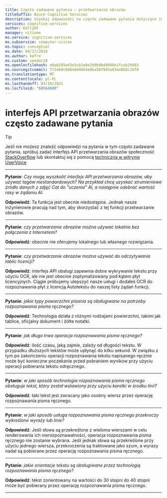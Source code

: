 ```yaml
---
title: Często zadawane pytania — przetwarzanie obrazów
titleSuffix: Azure Cognitive Services
description: Uzyskaj odpowiedzi na często zadawane pytania dotyczące interfejs API przetwarzania obrazów w usłudze Azure Cognitive Services.
services: cognitive-services
author: KellyDF
manager: nitinme
ms.service: cognitive-services
ms.subservice: computer-vision
ms.topic: conceptual
ms.date: 04/17/2019
ms.author: kefre
ms.custom: seodec18
ms.openlocfilehash: e8ab205a43e5cb1e8e2b96dbd9600e1fceb29403
ms.sourcegitcommit: 772eb9c6684dd4864e0ba507945a83e48b8c16f0
ms.translationtype: MT
ms.contentlocale: pl-PL
ms.lasthandoff: 03/19/2021
ms.locfileid: "68564600"
---
```

# <a name="computer-vision-api-frequently-asked-questions"></a>interfejs API przetwarzania obrazów często zadawane pytania

> [!TIP]
> Jeśli nie możesz znaleźć odpowiedzi na pytania w tym często zadawane pytania, spróbuj zadać interfejs API przetwarzania obrazów społeczność [StackOverflow](https://stackoverflow.com/questions/tagged/project-oxford+or+microsoft-cognitive) lub skontaktuj się z pomocą [techniczną w witrynie UserVoice](https://cognitive.uservoice.com/)

---

**Pytanie**: *Czy mogę wyszkolić interfejs API przetwarzania obrazów, aby używać tagów niestandardowych?  Na przykład chcę uzyskać strumieniowe źródło danych z zdjęć Cat do "uczenia" AI, a następnie odebrać wartość rasy w żądaniu AI.*

**Odpowiedź**: Ta funkcja jest obecnie niedostępna. Jednak nasze inżynierowie pracują nad tym, aby skorzystać z tej funkcji przetwarzanie obrazów.

---

**Pytanie**: *czy przetwarzanie obrazów można używać lokalnie bez połączenia z Internetem?*

**Odpowiedź**: obecnie nie oferujemy lokalnego lub własnego rozwiązania.

---

**Pytanie**: *czy przetwarzanie obrazów można używać do odczytywania tablic licencji?*

**Odpowiedź**: interfejs API obsługi zapewnia dobre wykrywanie tekstu przy użyciu OCR, ale nie jest obecnie zoptymalizowany pod kątem płyt licencyjnych. Ciągle próbujemy ulepszyć nasze usługi i dodałeś OCR do rozpoznawania płyt z licencją Autotekstu do naszej listy żądań funkcji.

---

**Pytanie**: *jakie typy powierzchni pisania są obsługiwane na potrzeby rozpoznawania pisma ręcznego?*

**Odpowiedź**: Technologia działa z różnymi rodzajami powierzchni, takimi jak tablice, oficjalny dokument i żółte notatki.

---

**Pytanie**: *jak długo trwa operacja rozpoznawania pisma ręcznego?*

**Odpowiedź**: ilość czasu, jaką zajmie, zależy od długości tekstu. W przypadku dłuższych tekstów może upłynąć do kilku sekund. W związku z tym po zakończeniu operacji rozpoznawania tekstu napisanego ręcznie może być konieczne poczekanie przed pobraniem wyników przy użyciu operacji pobierania tekstu odręcznego.

---

**Pytanie**: *w jaki sposób technologia rozpoznawania pisma ręcznego obsługuje tekst, który został wstawiony przy użyciu karetki w środku linii?*

**Odpowiedź**: taki tekst jest zwracany jako osobny wiersz przez operację rozpoznawania pisma ręcznego.

---

**Pytanie**: *w jaki sposób usługa rozpoznawania pisma ręcznego przekroczy wykreślone wyrazy lub linie?*

**Odpowiedź**: Jeśli słowa są przekreślone z wieloma wierszami w celu renderowania ich nierozpoznawalności, operacja rozpoznawania pisma ręcznego nie zostanie wybrana. Jeśli jednak słowa są przekreślone przy użyciu jednego wiersza, przekroczenia są traktowane jako szum, a wyrazy nadal są pobierane przez operację rozpoznawania pisma ręcznego.

---

**Pytanie**: *jakie orientacje tekstu są obsługiwane przez technologię rozpoznawania pisma ręcznego?*

**Odpowiedź**: tekst zorientowany na wartości do 30 stopni do 40 stopni może być pobierany przez operację rozpoznawania pisma ręcznego.

---
